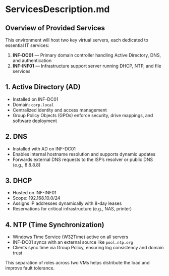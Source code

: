 # ServicesDescription.md

## Overview of Provided Services

This environment will host two key virtual servers, each dedicated to essential IT services:

1. **INF-DC01** — Primary domain controller handling Active Directory, DNS, and authentication
2. **INF-INF01** — Infrastructure support server running DHCP, NTP, and file services

## 1. Active Directory (AD)

- Installed on INF-DC01
- Domain: `corp.local`
- Centralized identity and access management
- Group Policy Objects (GPOs) enforce security, drive mappings, and software deployment

## 2. DNS

- Installed with AD on INF-DC01
- Enables internal hostname resolution and supports dynamic updates
- Forwards external DNS requests to the ISP’s resolver or public DNS (e.g., 8.8.8.8)

## 3. DHCP

- Hosted on INF-INF01
- Scope: 192.168.10.0/24
- Assigns IP addresses dynamically with 8-day leases
- Reservations for critical infrastructure (e.g., NAS, printer)

## 4. NTP (Time Synchronization)

- Windows Time Service (W32Time) active on all servers
- INF-DC01 syncs with an external source like `pool.ntp.org`
- Clients sync time via Group Policy, ensuring log consistency and domain trust

This separation of roles across two VMs helps distribute the load and improve fault tolerance.

